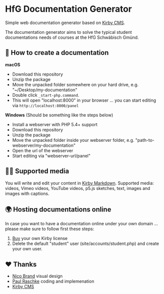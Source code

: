 HfG Documentation Generator
==========================

Simple web documentation generator based on [Kirby CMS](https://getkirby.com/).

The documentation generator aims to solve the typical student documentations needs of courses at the HfG Schwäbisch Gmünd.

🤖 How to create a documentation
--------------------------------

**macOS**

* Download this repository
* Unzip the package
* Move the unpacked folder somewhere on your hard drive, e.g. "~/Desktop/my-documentation"
* Double click `_start-php.command`. 
* This will open "localhost:8000" in your browser ... you can start editing via `http://localhost:8000/panel`

**Windows** (Should be something like the steps below)

* Install a webserver with PHP 5.4+ support
* Download this repository
* Unzip the package
* Move the unpacked folder inside your webserver folder, e.g. "path-to-webserver/my-documentation"
* Open the url of the webserver 
* Start editing via "webserver-url/panel"

👩‍🎨 Supported media
------------------
You will write and edit your content in [Kirby Markdown](https://getkirby.com/docs/content/text). Supported media: videos, Vimeo videos, YouTube videos, p5.js sketches, text, images and images with captions.

🌍 Hosting documentations online
--------------------------------
In case you want to have a documentation online under your own domain ... please make sure to follow first these steps:

1. [Buy](https://getkirby.com/buy) your own Kirby license
2. Delete the default "student" user (site/accounts/student.php) and create your own user.

❤️ Thanks
---------
* [Nico Brand](http://www.nico-brand.com) visual design
* [Paul Raschke](https://paul-raschke.de/) coding and implemenation 
* [Kirby CMS](https://getkirby.com)
